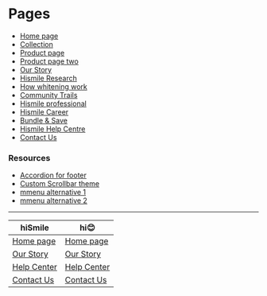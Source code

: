 # Pages
 - [Home page](https://int.hismileteeth.com/?rdr=1)
 - [Collection](https://int.hismileteeth.com/collections/products)
 - [Product page](https://int.hismileteeth.com/products/colour-corrector)
 - [Product page two](https://int.hismileteeth.com/products/toothpaste/chupa-chups-strawberry-cream)
 - [Our Story](https://int.hismileteeth.com/pages/about-us?_gl=1*6k2dm3*_up*MQ..*_ga*MTg1MjE2OTA5MS4xNzE2Mzk4NTQ5*_ga_K4916S3L0K*MTcxNjM5ODYzOS4xLjAuMTcxNjM5ODYzOS4wLjAuMA..*_ga_8L3H5JV3FJ*MTcxNjM5ODU0OC4xLjEuMTcxNjM5ODYzOS4wLjAuMTEyMDEwMDc0NA..*_ga_XGMLD8Z2X4*MTcxNjM5ODU0OC4xLjEuMTcxNjM5ODY0MC4wLjAuMA..)
 - [Hismile Research](https://int.hismileteeth.com/pages/research-centre/?_gl=1*1vu2b1g*_up*MQ..*_ga*MTg1MjE2OTA5MS4xNzE2Mzk4NTQ5*_ga_K4916S3L0K*MTcxNjM5ODYzOS4xLjEuMTcxNjM5ODg2Ny4wLjAuMA..*_ga_XGMLD8Z2X4*MTcxNjM5ODU0OC4xLjEuMTcxNjM5ODg2Ny4wLjAuMA..*_ga_8L3H5JV3FJ*MTcxNjM5ODU0OC4xLjEuMTcxNjM5ODg2Ny4wLjAuMTEyMDEwMDc0NA..)
 - [How whitening work](https://int.hismileteeth.com/pages/research-centre/how-whitening-works)
 - [Community Trails](https://int.hismileteeth.com/pages/research-centre/community-trials)
 - [Hismile professional](https://int.hismileteeth.com/pages/hismile-professional)
 - [Hismile Career](https://int.hismileteeth.com/pages/careers)
 - [Bundle & Save](https://int.hismileteeth.com/collections/bundles)
 - [Hismile Help Centre](https://int.hismileteeth.com/pages/help)
 - [Contact Us](https://int.hismileteeth.com/pages/contact-us)

### Resources
 - [Accordion for footer](https://codepen.io/Mamboleoo/pen/QWEpLqm)
 - [Custom Scrollbar theme](https://vickey-dev.github.io/scroll-themes-overlayScrollbars/)
 - [mmenu alternative 1](https://github.com/damianwajer/ml-stack-nav)
 - [mmenu alternative 2](https://www.jqueryscript.net/menu/Simple-Lightweight-Off-canvas-Menu-Plugin-MA5-Mobile-Menu.html)

---

| hiSmile  | hi😊 |
|---|--- |
| [Home page](https://int.hismileteeth.com/?rdr=1)  | [Home page](https://hismile-clone.onrender.com/) |
| [Our Story](https://int.hismileteeth.com/?rdr=1)  | [Our Story](https://hismile-clone.onrender.com/our-story) |
| [Help Center](https://int.hismileteeth.com/pages/help) | [Help Center](https://hismile-clone.onrender.com/help-center) |
| [Contact Us](https://int.hismileteeth.com/pages/contact-us) | [Contact Us](https://hismile-clone.onrender.com/contact) |